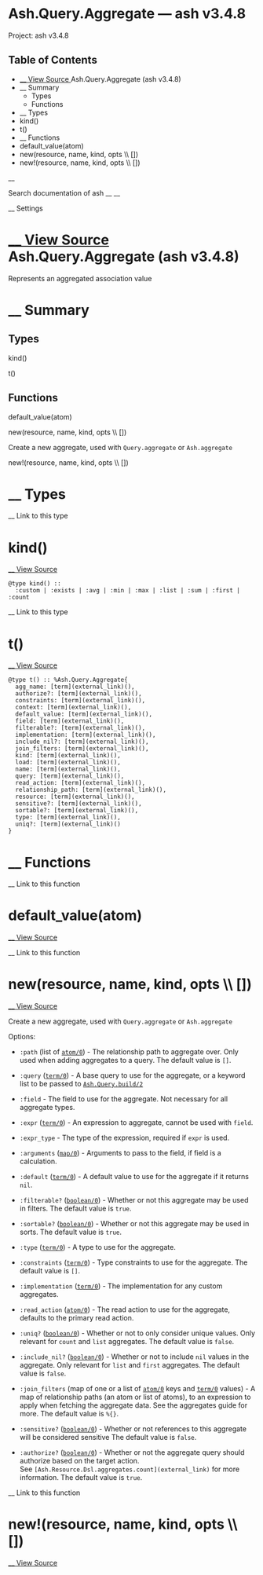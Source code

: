 # Ash.Query.Aggregate — ash v3.4.8

Project: ash v3.4.8

## Table of Contents

- [ __ View Source ](external_link) Ash.Query.Aggregate (ash v3.4.8)
- __ Summary
  - Types
  - Functions
- __ Types
- kind()
- t()
- __ Functions
- default_value(atom)
- new(resource, name, kind, opts \\\ [])
- new!(resource, name, kind, opts \\\ [])

__

Search documentation of ash __ __

__ Settings

#  [ __ View Source ](external_link) Ash.Query.Aggregate (ash v3.4.8)

Represents an aggregated association value

#  __ Summary

##  Types

kind()

t()

##  Functions

default_value(atom)

new(resource, name, kind, opts \\\ [])

Create a new aggregate, used with `Query.aggregate` or `Ash.aggregate`

new!(resource, name, kind, opts \\\ [])

#  __ Types

__ Link to this type

# kind()

[ __ View Source ](external_link)
    
    
    @type kind() ::
      :custom | :exists | :avg | :min | :max | :list | :sum | :first | :count

__ Link to this type

# t()

[ __ View Source ](external_link)
    
    
    @type t() :: %Ash.Query.Aggregate{
      agg_name: [term](external_link)(),
      authorize?: [term](external_link)(),
      constraints: [term](external_link)(),
      context: [term](external_link)(),
      default_value: [term](external_link)(),
      field: [term](external_link)(),
      filterable?: [term](external_link)(),
      implementation: [term](external_link)(),
      include_nil?: [term](external_link)(),
      join_filters: [term](external_link)(),
      kind: [term](external_link)(),
      load: [term](external_link)(),
      name: [term](external_link)(),
      query: [term](external_link)(),
      read_action: [term](external_link)(),
      relationship_path: [term](external_link)(),
      resource: [term](external_link)(),
      sensitive?: [term](external_link)(),
      sortable?: [term](external_link)(),
      type: [term](external_link)(),
      uniq?: [term](external_link)()
    }

#  __ Functions

__ Link to this function

# default_value(atom)

[ __ View Source ](external_link)

__ Link to this function

# new(resource, name, kind, opts \\\ [])

[ __ View Source ](external_link)

Create a new aggregate, used with `Query.aggregate` or `Ash.aggregate`

Options:

  * `:path` (list of [`atom/0`](external_link)) - The relationship path to aggregate over. Only used when adding aggregates to a query. The default value is `[]`.

  * `:query` ([`term/0`](external_link)) - A base query to use for the aggregate, or a keyword list to be passed to [`Ash.Query.build/2`](external_link)

  * `:field` \- The field to use for the aggregate. Not necessary for all aggregate types.

  * `:expr` ([`term/0`](external_link)) - An expression to aggregate, cannot be used with `field`.

  * `:expr_type` \- The type of the expression, required if `expr` is used.

  * `:arguments` ([`map/0`](external_link)) - Arguments to pass to the field, if field is a calculation.

  * `:default` ([`term/0`](external_link)) - A default value to use for the aggregate if it returns `nil`.

  * `:filterable?` ([`boolean/0`](external_link)) - Whether or not this aggregate may be used in filters. The default value is `true`.

  * `:sortable?` ([`boolean/0`](external_link)) - Whether or not this aggregate may be used in sorts. The default value is `true`.

  * `:type` ([`term/0`](external_link)) - A type to use for the aggregate.

  * `:constraints` ([`term/0`](external_link)) - Type constraints to use for the aggregate. The default value is `[]`.

  * `:implementation` ([`term/0`](external_link)) - The implementation for any custom aggregates.

  * `:read_action` ([`atom/0`](external_link)) - The read action to use for the aggregate, defaults to the primary read action.

  * `:uniq?` ([`boolean/0`](external_link)) - Whether or not to only consider unique values. Only relevant for `count` and `list` aggregates. The default value is `false`.

  * `:include_nil?` ([`boolean/0`](external_link)) - Whether or not to include `nil` values in the aggregate. Only relevant for `list` and `first` aggregates. The default value is `false`.

  * `:join_filters` (map of one or a list of [`atom/0`](external_link) keys and [`term/0`](external_link) values) - A map of relationship paths (an atom or list of atoms), to an expression to apply when fetching the aggregate data. See the aggregates guide for more. The default value is `%{}`.

  * `:sensitive?` ([`boolean/0`](external_link)) - Whether or not references to this aggregate will be considered sensitive The default value is `false`.

  * `:authorize?` ([`boolean/0`](external_link)) - Whether or not the aggregate query should authorize based on the target action.  
See `[Ash.Resource.Dsl.aggregates.count](external_link)` for more information. The default value is `true`.




__ Link to this function

# new!(resource, name, kind, opts \\\ [])

[ __ View Source ](external_link)
